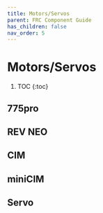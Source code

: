 ```yaml
---
title: Motors/Servos
parent: FRC Component Guide
has_children: false
nav_order: 5
---
```


# Motors/Servos



 1. TOC
{:toc}

## 775pro

## REV NEO

## CIM

## miniCIM

## Servo